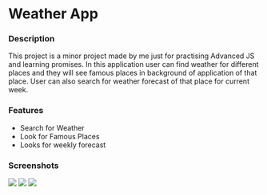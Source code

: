 <h1>Weather App</h1>
  
  <h3>Description</h3>
  This project is a minor project made by me just for practising Advanced JS and learning promises. In this application user can find weather for different places and they will see famous places in background of application of that place. User can also search for weather forecast of that place for current week.
  
   
   <h3>Features</h3>
    
   <ul>
   <li>Search for Weather</li>
   <li>Look for Famous Places</li>
   <li>Looks for weekly forecast</li>


  </ul>
    <h3>Screenshots</h3>

  <img src="https://user-images.githubusercontent.com/98902869/172218403-97170854-9439-46e7-9f5c-3c530e7f5555.png"/>
  
  <img src="https://user-images.githubusercontent.com/98902869/172218798-8a0c2f50-93f7-4811-9a50-6f27449eeb87.png"/>
 
  <img src="https://user-images.githubusercontent.com/98902869/172218921-e63b8d0e-4a6e-415c-9b96-e4c73b652a63.png"/>
